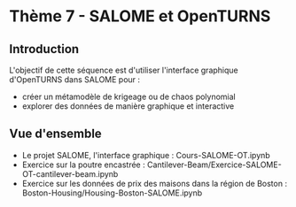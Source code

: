 # Thème 7 - SALOME et OpenTURNS
## Introduction
L'objectif de cette séquence est d'utiliser l'interface graphique d'OpenTURNS dans SALOME pour :
* créer un métamodèle de krigeage ou de chaos polynomial
* explorer des données de manière graphique et interactive

## Vue d'ensemble
- Le projet SALOME, l'interface graphique : Cours-SALOME-OT.ipynb
- Exercice sur la poutre encastrée : Cantilever-Beam/Exercice-SALOME-OT-cantilever-beam.ipynb
- Exercice sur les données de prix des maisons dans la région de Boston : Boston-Housing/Housing-Boston-SALOME.ipynb
